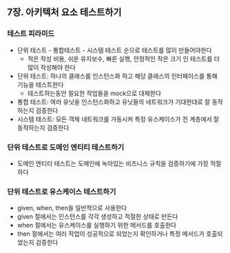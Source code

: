 ## 7장. 아키텍처 요소 테스트하기

### 테스트 피라미드 
- 단위 테스트 - 통합테스트 - 시스템 테스트 순으로 테스트를 많이 만들어야한다
  - 적은 작성 비용, 쉬운 유지보수, 빠른 실행, 안정적인 작은 크기 인 테스트를 더 많이 작성해야 한다 
- 단위 테스트: 하나의 클래스를 인스턴스화 하고 해당 클래스의 인터페이스를 통해 기능을 테스트한다
  - 테스트하는동안 필요한 작업들을 mock으로 대체한다
- 통합 테스트: 여러 유닛을 인스턴스화하고 유닛들의 네트워크가 기대한대로 잘 동작하는지 검증한다
- 시스템 테스트: 모든 객체 네트워크를 가동시켜 특정 유스케이스가 전 계층에서 잘 동작하는지 검증한다

### 단위 테스트로 도메인 엔티티 테스트하기 
- 도메인 엔티티 테스트는 도메인에 녹아있는 비즈니스 규칙을 검증하기에 가장 적절하다

### 단위 테스트로 유스케이스 테스트하기
- given, when, then을 일반적으로 사용한다
- given 절에서는 인스턴스를 각각 생성하고 적절한 상태로 만든다 
- when 절에서는 유스케이스를 실행하기 위한 메서드를 호출한다
- then 절에서는 여러 작업이 성공적으로 되었는지 확인하거나 특정 메서드가 호출되었는지 검증한다